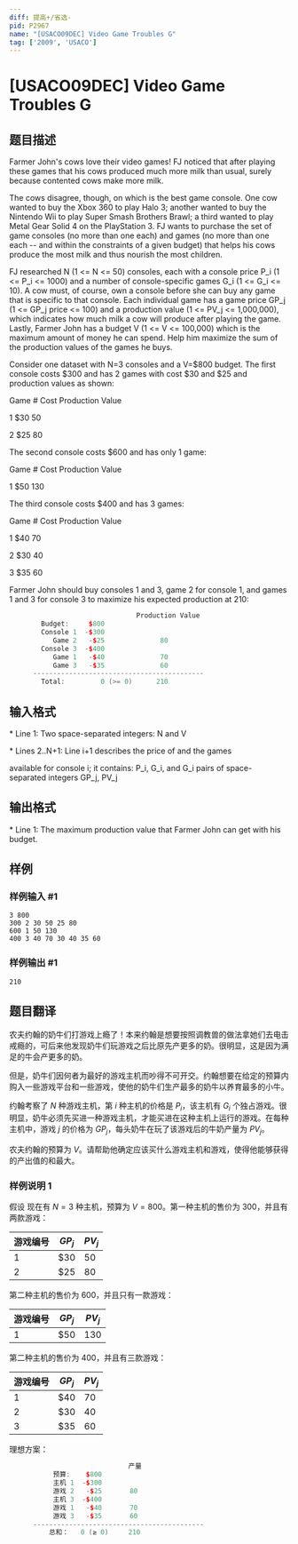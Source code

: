 ```yaml
---
diff: 提高+/省选-
pid: P2967
name: "[USACO09DEC] Video Game Troubles G"
tag: ['2009', 'USACO']
---
```

# [USACO09DEC] Video Game Troubles G
## 题目描述

Farmer John's cows love their video games! FJ noticed that after playing these games that his cows produced much more milk than usual, surely because contented cows make more milk.

The cows disagree, though, on which is the best game console. One cow wanted to buy the Xbox 360 to play Halo 3; another wanted to buy the Nintendo Wii to play Super Smash Brothers Brawl; a third wanted to play Metal Gear Solid 4 on the PlayStation 3. FJ wants to purchase the set of game consoles (no more than one each) and games (no more than one each -- and within the constraints of a given budget) that helps his cows produce the most milk and thus nourish the most children.

FJ researched N (1 <= N <= 50) consoles, each with a console price P\_i (1 <= P\_i <= 1000) and a number of console-specific games G\_i (1 <= G\_i <= 10). A cow must, of course, own a console before she can buy any game that is specific to that console. Each individual game has a game price GP\_j (1 <= GP\_j price <= 100) and a production value (1 <= PV\_j <= 1,000,000), which indicates how much milk a cow will produce after playing the game. Lastly, Farmer John has a budget V (1 <= V <= 100,000) which is the maximum amount of money he can spend. Help him maximize the sum of the production values of the games he buys.

Consider one dataset with N=3 consoles and a V=$800 budget. The first console costs $300 and has 2 games with cost $30 and $25 and production values as shown:

Game #    Cost    Production Value

1       $30          50

2       $25          80

The second console costs $600 and has only 1 game:

Game #    Cost    Production Value

1       $50          130

The third console costs $400 and has 3 games:

Game #    Cost    Production Value

1       $40         70

2       $30         40

3       $35         60

Farmer John should buy consoles 1 and 3, game 2 for console 1, and games 1 and 3 for console 3 to maximize his expected production at 210:

```cpp
                                Production Value
        Budget:     $800      
        Console 1  -$300
           Game 2   -$25              80
        Console 3  -$400
           Game 1   -$40              70
           Game 3   -$35              60
      -------------------------------------------
        Total:         0 (>= 0)      210
```

## 输入格式

\* Line 1: Two space-separated integers: N and V

\* Lines 2..N+1: Line i+1 describes the price of and the games

available for console i; it contains: P\_i, G\_i, and G\_i pairs of space-separated integers GP\_j, PV\_j

## 输出格式

\* Line 1: The maximum production value that Farmer John can get with his budget.

## 样例

### 样例输入 #1
```
3 800 
300 2 30 50 25 80 
600 1 50 130 
400 3 40 70 30 40 35 60 

```
### 样例输出 #1
```
210 

```
## 题目翻译

农夫约翰的奶牛们打游戏上瘾了！本来约翰是想要按照调教兽的做法拿她们去电击戒瘾的，可后来他发现奶牛们玩游戏之后比原先产更多的奶。很明显，这是因为满足的牛会产更多的奶。

但是，奶牛们因何者为最好的游戏主机而吵得不可开交。约翰想要在给定的预算内购入一些游戏平台和一些游戏，使他的奶牛们生产最多的奶牛以养育最多的小牛。

约翰考察了 $N$ 种游戏主机，第 $i$ 种主机的价格是 $P_i$，该主机有 $G_i$ 个独占游戏。很明显，奶牛必须先买进一种游戏主机，才能买进在这种主机上运行的游戏。在每种主机中，游戏 $j$ 的价格为 $\mathit{GP}_j$，每头奶牛在玩了该游戏后的牛奶产量为 $\mathit{PV}_j$。

农夫约翰的预算为 $V$。请帮助他确定应该买什么游戏主机和游戏，使得他能够获得的产出值的和最大。

### 样例说明 1
假设 现在有 $N=3$ 种主机，预算为 $V=800$。第一种主机的售价为 $300$，并且有两款游戏：

|游戏编号|$GP_j$|$PV_j$|
|-|-|-|
|1|$30|50|
|2|$25|80|

第二种主机的售价为 $600$，并且只有一款游戏：

|游戏编号|$GP_j$|$PV_j$|
|-|-|-|
|1|$50|130|

第二种主机的售价为 $400$，并且有三款游戏：

|游戏编号|$GP_j$|$PV_j$|
|-|-|-|
|1|$40|70|
|2|$30|40|
|3|$35|60|

理想方案：
```cpp
                              产量
           预算:    $800      
           主机 1  -$300
           游戏 2   -$25       80
           主机 3  -$400
           游戏 1   -$40       70
           游戏 3   -$35       60
      -------------------------------------------
          总和：   0 (≥ 0)     210
```
